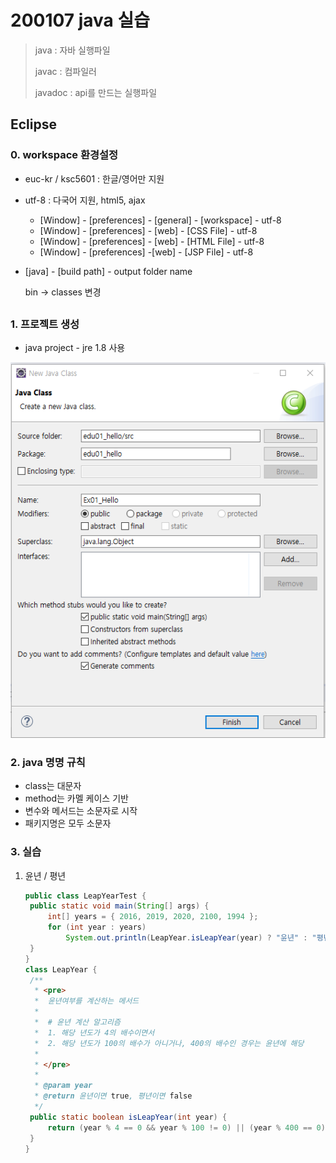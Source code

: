 # 200107 java 실습

> java : 자바 실행파일
>
> javac : 컴파일러
>
> javadoc : api를 만드는 실행파일



## Eclipse

### 0. workspace 환경설정

- euc-kr / ksc5601 : 한글/영어만 지원
- utf-8 : 다국어 지원, html5, ajax
  - [Window] - [preferences] - [general] - [workspace] - utf-8
  - [Window] - [preferences] - [web] - [CSS File] - utf-8
  - [Window] - [preferences] - [web] - [HTML File] - utf-8
  - [Window] - [preferences] -[web] - [JSP File] - utf-8



- [java] - [build path] - output folder name 

  bin -> classes 변경

## 

### 1. 프로젝트 생성

- java project - jre 1.8 사용

![image-20200107105641164](assets/image-20200107105641164.png)



### 2. java 명명 규칙

- class는 대문자
- method는 카멜 케이스 기반
- 변수와 메서드는 소문자로 시작
- 패키지명은 모두 소문자



### 3. 실습

1. 윤년 / 평년

   ``` java
   public class LeapYearTest {
   	public static void main(String[] args) {
   		int[] years = { 2016, 2019, 2020, 2100, 1994 };
   		for (int year : years)
   			System.out.println(LeapYear.isLeapYear(year) ? "윤년" : "평년");
   	}
   }
   class LeapYear {
   	/**
   	 * <pre>
   	 * 	윤년여부를 계산하는 메서드
   	 *  
   	 *  # 윤년 계산 알고리즘
   	 *  1. 해당 년도가 4의 배수이면서
   	 *  2. 해당 년도가 100의 배수가 아니거나, 400의 배수인 경우는 윤년에 해당
   	 * 
   	 * </pre>
   	 * 
   	 * @param year
   	 * @return 윤년이면 true, 평년이면 false
   	 */
   	public static boolean isLeapYear(int year) {
   		return (year % 4 == 0 && year % 100 != 0) || (year % 400 == 0) ? true : false;
   	}
   }
   ```

